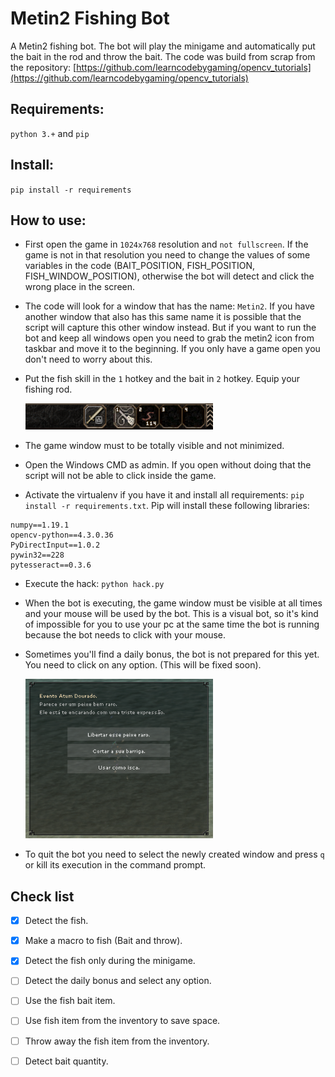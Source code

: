 
# Metin2 Fishing Bot

A Metin2 fishing bot. The bot will play the minigame and automatically put the bait in the rod and throw the bait.
The code was build from scrap from the repository: [https://github.com/learncodebygaming/opencv_tutorials](https://github.com/learncodebygaming/opencv_tutorials)

## Requirements:
`python 3.+` and `pip`

## Install:

`pip install -r requirements`

## How to use:

- First open the game in `1024x768` resolution and `not fullscreen`. If the game is not in that resolution you need to change the values of some variables in the code (BAIT_POSITION, FISH_POSITION, FISH_WINDOW_POSITION), otherwise the bot will detect and click the wrong place in the screen.
- The code will look for a window that has the name: `Metin2`. If you have another window that also has this same name it is possible that the script will capture this other window instead. But if you want to run the bot and keep all windows open you need to grab the metin2 icon from taskbar and move it to the beginning. If you only have a game open you don't need to worry about this.
- Put the fish skill in the `1` hotkey and the bait in `2` hotkey. Equip your fishing rod.

   <img src="/images/actionbar.png" width="300">

- The game window must to be totally visible and not minimized.
- Open the Windows CMD as admin. If you open without doing that the script will not be able to click inside the game.
- Activate the virtualenv if you have it and install all requirements: `pip install -r requirements.txt`. Pip will install these following libraries:

```
numpy==1.19.1
opencv-python==4.3.0.36
PyDirectInput==1.0.2
pywin32==228
pytesseract==0.3.6
```

- Execute the hack: `python hack.py`
- When the bot is executing, the game window must be visible at all times and your mouse will be used by the bot. This is a visual bot, so it's kind of impossible for you to use your pc at the same time the bot is running because the bot needs to click with your mouse.
- Sometimes you'll find a daily bonus, the bot is not prepared for this yet. You need to click on any option. (This will be fixed soon).

   <img src="/images/atum.png" width="300">

- To quit the bot you need to select the newly created window and press `q` or kill its execution in the command prompt.

## Check list


- [x] Detect the fish.
- [x] Make a macro to fish (Bait and throw).
- [x] Detect the fish only during the minigame.
- [ ] Detect the daily bonus and select any option.
- [ ] Use the fish bait item.
- [ ] Use fish item from the inventory to save space.
- [ ] Throw away the fish item from the inventory.
- [ ] Detect bait quantity.

